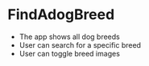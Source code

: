 # FindAdogBreed
- The app shows all dog breeds
- User can search for a specific breed
- User can toggle breed images
